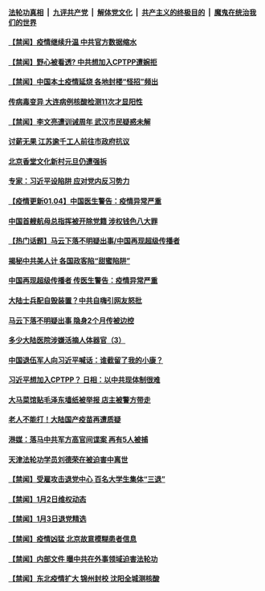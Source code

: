 

####  [法轮功真相](../../../../basic/blob/master/README.md?t=01050101) &nbsp;|&nbsp; [九评共产党](../../../../9ping.md/blob/master/README.md?t=01050101) &nbsp;|&nbsp; [解体党文化](../../../../jtdwh.md/blob/master/README.md?t=01050101)  &nbsp;|&nbsp; [共产主义的终极目的](../../../../gczydzjmd.md/blob/master/README.md?t=01050101) &nbsp;|&nbsp; [魔鬼在统治我们的世界](../../../../mgztzwmdsj.md/blob/master/README.md?t=01050101) 

#### [【禁闻】疫情继续升温 中共官方数据缩水](../pages/prog204/a103024502.md?t=01050101) 

#### [【禁闻】野心被看透? 中共想加入CPTPP遭婉拒](../pages/prog204/a103024485.md?t=01050101) 

#### [【禁闻】中国本土疫情延烧 各地封楼“怪招”频出](../pages/prog204/a103024468.md?t=01050101) 

#### [传病毒变异 大连病例核酸检测11次才显阳性](../pages/prog204/a103024463.md?t=01050101) 

#### [【禁闻】李文亮遭训诫周年 武汉市民疑惑未解](../pages/prog204/a103024442.md?t=01050101) 

#### [讨薪无果 江苏逾千工人前往市政府抗议](../pages/prog204/a103024374.md?t=01050101) 

#### [北京香堂文化新村元旦仍遭强拆](../pages/prog204/a103024376.md?t=01050101) 

#### [专家：习近平设陷阱 应对党内反习势力](../pages/prog204/a103024339.md?t=01050101) 

#### [【疫情更新01.04】中国医生警告：疫情异常严重](../pages/prog204/a103020001.md?t=01050101) 

#### [中国首艘航母总指挥被开除党籍 涉权钱色八大罪](../pages/prog204/a103024349.md?t=01050101) 

#### [【热门话题】马云下落不明疑出事/中国再现超级传播者](../pages/prog204/a103024291.md?t=01050101) 

#### [揭秘中共美人计 各国政客陷“甜蜜陷阱”](../pages/prog204/a103024285.md?t=01050101) 

#### [中国再现超级传播者 传医生警告：疫情异常严重](../pages/prog204/a103024270.md?t=01050101) 

#### [大陆士兵配自毁装置？中共自嗨引网友怒批](../pages/prog204/a103024259.md?t=01050101) 

#### [马云下落不明疑出事 隐身2个月传被边控](../pages/prog204/a103024239.md?t=01050101) 

#### [多少大陆医院涉嫌活摘人体器官（3）](../pages/prog204/a103024215.md?t=01050101) 

#### [中国退伍军人向习近平喊话：谁截留了我的小康？](../pages/prog204/a103024135.md?t=01050101) 

#### [习近平想加入CPTPP？ 日相：以中共现体制很难](../pages/prog204/a103024119.md?t=01050101) 

#### [大马菜馆贴毛泽东墙纸被举报 店主被警方带走](../pages/prog204/a103024092.md?t=01050101) 


#### [老人不能打！大陆国产疫苗再遭质疑](../pages/prog204/a103024062.md?t=01050101) 

#### [港媒：落马中共军方高官间谍案 再有5人被捕](../pages/prog204/a103024037.md?t=01050101) 

#### [天津法轮功学员刘德荣在被迫害中离世](../pages/prog204/a103024051.md?t=01050101) 

#### [【禁闻】受雇攻击退党中心 百名大学生集体“三退”](../pages/prog204/a103023938.md?t=01050101) 


#### [【禁闻】1月2日维权动态](../pages/prog204/a103024019.md?t=01050101) 

#### [【禁闻】1月3日退党精选](../pages/prog204/a103023989.md?t=01050101) 

#### [【禁闻】疫情凶猛 北京故意模糊患者信息](../pages/prog204/a103023958.md?t=01050101) 

#### [【禁闻】内部文件 曝中共在外事领域迫害法轮功](../pages/prog204/a103023922.md?t=01050101) 

#### [【禁闻】东北疫情扩大 锦州封校 沈阳全城测核酸](../pages/prog204/a103023928.md?t=01050101) 

